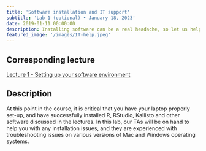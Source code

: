 ```yaml
---
title: 'Software installation and IT support'
subtitle: 'Lab 1 (optional) • January 18, 2023'
date: 2019-01-11 00:00:00
description: Installing software can be a real headache, so let us help you! This lab will be focused on helping you with IT support and getting to know the software tools that we'll be using throughout the course.
featured_image: '/images/IT-help.jpeg'
---
```


## Corresponding lecture

[Lecture 1 - Setting up your software environment](https://diytranscriptomics.com/project/lecture-01)


## Description

At this point in the course, it is critical that you have your laptop properly set-up, and have successfully installed R, RStudio, Kallisto and other software discussed in the lectures.  In this lab, our TAs will be on hand to help you with any installation issues, and they are experienced with troubleshooting issues on various versions of Mac and Windows operating systems.